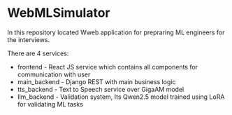 # WebMLSimulator

In this repository located Wweb application for prepraring ML engineers for the interviews.

There are 4 services:
- frontend - React JS service which contains all components for communication with user
- main_backend - Django REST with main business logic
- tts_backend - Text to Speech service over GigaAM model
- llm_backend - Validation system, Its Qwen2.5 model trained using LoRA for validating ML tasks
